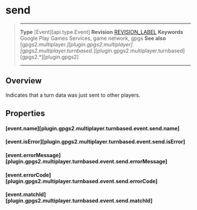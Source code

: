 # send

> --------------------- ------------------------------------------------------------------------------------------
> __Type__              [Event][api.type.Event]
> __Revision__          [REVISION_LABEL](REVISION_URL)
> __Keywords__          Google Play Games Services, game network, gpgs
> __See also__          [gpgs2.multiplayer.*][plugin.gpgs2.multiplayer]
>                       [gpgs2.multiplayer.turnbased.*][plugin.gpgs2.multiplayer.turnbased]
>                       [gpgs2.*][plugin.gpgs2]
> --------------------- ------------------------------------------------------------------------------------------

## Overview

Indicates that a turn data was just sent to other players.

## Properties

#### [event.name][plugin.gpgs2.multiplayer.turnbased.event.send.name]

#### [event.isError][plugin.gpgs2.multiplayer.turnbased.event.send.isError]

#### [event.errorMessage][plugin.gpgs2.multiplayer.turnbased.event.send.errorMessage]

#### [event.errorCode][plugin.gpgs2.multiplayer.turnbased.event.send.errorCode]

#### [event.matchId][plugin.gpgs2.multiplayer.turnbased.event.send.matchId]